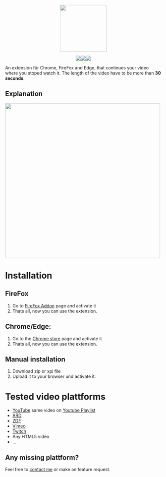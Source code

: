 <p align="center">
<img src="https://www.bit01.de/wp-content/uploads/2021/11/Logo_trans.png" height="150" />
</p>

<p align="center">
<img src0"https://img.shields.io/chrome-web-store/users/nlbiijlalckdjibflknamcbhonniglkl?label=chrome%20users"><img src="https://img.shields.io/amo/users/any-video-resume?label=firefox%20users&logoColor=orange"><img src="https://img.shields.io/chrome-web-store/v/nlbiijlalckdjibflknamcbhonniglkl"><img src="https://img.shields.io/amo/v/any-video-resume">
</p>

An extension für Chrome, FireFox and Edge, that continues your video where you stoped watch it. The length of the video have to be more than **30 seconds**.

## Explanation

<img src="https://www.bit01.de/wp-content/uploads/2021/11/Banner_Gross.png" width="500" />

# Installation

## FireFox

1. Go to [FireFox Addon](https://addons.mozilla.org/de/firefox/addon/any-video-resume/) page and activate it
2. Thats all, now you can use the extension.

## Chrome/Edge: 

1. Go to the [Chrome store](https://chrome.google.com/webstore/detail/nlbiijlalckdjibflknamcbhonniglkl) page and activate it
2. Thats all, now you can use the extension.

## Manual installation

1. Download zip or xpi file
2. Upload it to your browser und activate  it.

# Tested video plattforms
* [YouTube](https://www.youtube.com/watch?v=Hc6gCU-bq-Q) same video on [Youtube Playlist](https://www.youtube.com/watch?v=Hc6gCU-bq-Q&list=PLQoEXblyEqhAl_KVJZzp3_V8VG-iSKVPs&index=13)
* [ARD](https://www.ardmediathek.de/video/hessenschau-extra/querdenker-demo-in-kassel/hr-fernsehen/Y3JpZDovL2hyLW9ubGluZS8xMzA2NTk/)
* [ZDF](https://www.zdf.de/serien/tod-von-freunden/tod-von-freunden-darum-geht-es-100.html)
* [Vimeo](https://vimeo.com/259411563)
* [Twitch](https://www.twitch.tv/videos/981250660)
* Any HTML5 video
* ...

## Any missing plattform?

Feel free to [contact me](https://www.bit01.de/kontakt/) or make an feature request.

